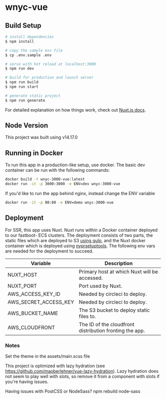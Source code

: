 # wnyc-vue

## Build Setup

```bash
# install dependencies
$ npm install

# copy the sample env file
$ cp .env.sample .env

# serve with hot reload at localhost:3000
$ npm run dev

# build for production and launch server
$ npm run build
$ npm run start

# generate static project
$ npm run generate
```

For detailed explanation on how things work, check out [Nuxt.js docs](https://nuxtjs.org).

## Node Version

This project was built using v14.17.0

## Running in Docker
To run this app in a production-like setup, use docker.
The basic dev container can be run with the following commands:
```bash
docker build -t wnyc-3000-vue:latest
docker run -it -p 3000:3000 -e ENV=dev wnyc-3000-vue
```
If you'd like to run the app behind nginx, instead change the ENV variable
```bash
docker run -it -p 80:80 -e ENV=demo wnyc-3000-vue
```

## Deployment
For SSR, this app uses Nuxt. Nuxt runs within a Docker container deployed to our fastboot-<ENV>  ECS clusters. The deployment consists of two parts, the static files which are deployed to S3 [using gulp](https://nuxtjs.org/faq/deployment-aws-s3-cloudfront/), and the Nuxt docker container which is deployed using [nyprsetuptools](https://github.com/nypublicradio/nyprsetuptools). The following env vars are needed for the deployment to succeed.
 
| Variable              | Description                                  |
| --------------------- | -------------------------------------------- |
| NUXT_HOST             | Primary host at which Nuxt will be accessed. |
| NUXT_PORT             | Port used by Nuxt.                           |
| AWS_ACCESS_KEY_ID     | Needed by circleci to deploy.                |
| AWS_SECRET_ACCESS_KEY | Needed by circleci to deploy.                |
| AWS_BUCKET_NAME       | The S3 bucket to deploy static files to.     |
| AWS_CLOUDFRONT        | The ID of the cloudfront distribution fronting the app. |

### Notes

Set the theme in the assets/main.scss file

This project is optimized with lazy hydration (see https://github.com/maoberlehner/vue-lazy-hydration). Lazy hydration does not seem to play well with slots, so remove it from a component with slots if you're having issues.

Having issues with PostCSS or NodeSass? npm rebuild node-sass
